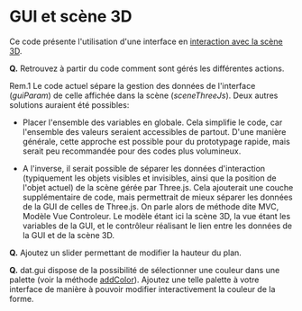 # GUI et scène 3D


Ce code présente l'utilisation d'une interface en [interaction avec la scène 3D](https://htmlpreview.github.io/?https://github.com/drohmer/INF473F/blob/master/seance_02/02_ui/b_ui_scene3D/src/index.html).

__Q.__ Retrouvez à partir du code comment sont gérés les différentes actions.

Rem.1 Le code actuel sépare la gestion des données de l'interface (_guiParam_) de celle affichée dans la scène (_sceneThreeJs_). Deux autres solutions auraient été possibles:
* Placer l'ensemble des variables en globale. Cela simplifie le code, car l'ensemble des valeurs seraient accessibles de partout. D'une manière générale, cette approche est possible pour du prototypage rapide, mais serait peu recommandée pour des codes plus volumineux.

* A l'inverse, il serait possible de séparer les données d'interaction (typiquement les objets visibles et invisibles, ainsi que la position de l'objet actuel) de la scène gérée par Three.js. Cela ajouterait une couche supplémentaire de code, mais permettrait de mieux séparer les données de la GUI de celles de Three.js. On parle alors de méthode dite MVC, Modèle Vue Controleur. Le modèle étant ici la scène 3D, la vue étant les variables de la GUI, et le contrôleur réalisant le lien entre les données de la GUI et de la scène 3D.


__Q.__ Ajoutez un slider permettant de modifier la hauteur du plan.

__Q.__ dat.gui dispose de la possibilité de sélectionner une couleur dans une palette (voir la méthode [addColor](https://github.com/dataarts/dat.gui/blob/master/API.md#guiaddcolorobject-property--controller)). Ajoutez une telle palette à votre interface de manière à pouvoir modifier interactivement la couleur de la forme.
